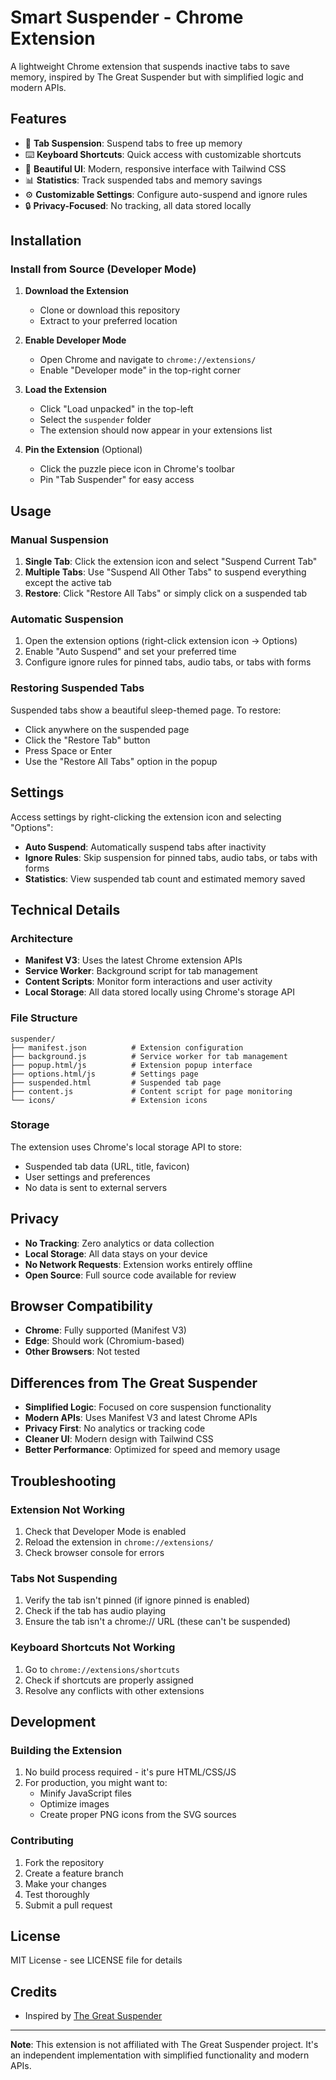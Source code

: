 # Smart Suspender - Chrome Extension

A lightweight Chrome extension that suspends inactive tabs to save memory, inspired by The Great Suspender but with simplified logic and modern APIs.

## Features

-   🌙 **Tab Suspension**: Suspend tabs to free up memory
-   ⌨️ **Keyboard Shortcuts**: Quick access with customizable shortcuts
-   🎨 **Beautiful UI**: Modern, responsive interface with Tailwind CSS
-   📊 **Statistics**: Track suspended tabs and memory savings
-   ⚙️ **Customizable Settings**: Configure auto-suspend and ignore rules
-   🔒 **Privacy-Focused**: No tracking, all data stored locally

## Installation

### Install from Source (Developer Mode)

1. **Download the Extension**

    - Clone or download this repository
    - Extract to your preferred location

2. **Enable Developer Mode**

    - Open Chrome and navigate to `chrome://extensions/`
    - Enable "Developer mode" in the top-right corner

3. **Load the Extension**

    - Click "Load unpacked" in the top-left
    - Select the `suspender` folder
    - The extension should now appear in your extensions list

4. **Pin the Extension** (Optional)
    - Click the puzzle piece icon in Chrome's toolbar
    - Pin "Tab Suspender" for easy access

## Usage

### Manual Suspension

1. **Single Tab**: Click the extension icon and select "Suspend Current Tab"
2. **Multiple Tabs**: Use "Suspend All Other Tabs" to suspend everything except the active tab
3. **Restore**: Click "Restore All Tabs" or simply click on a suspended tab

### Automatic Suspension

1. Open the extension options (right-click extension icon → Options)
2. Enable "Auto Suspend" and set your preferred time
3. Configure ignore rules for pinned tabs, audio tabs, or tabs with forms

### Restoring Suspended Tabs

Suspended tabs show a beautiful sleep-themed page. To restore:

-   Click anywhere on the suspended page
-   Click the "Restore Tab" button
-   Press Space or Enter
-   Use the "Restore All Tabs" option in the popup

## Settings

Access settings by right-clicking the extension icon and selecting "Options":

-   **Auto Suspend**: Automatically suspend tabs after inactivity
-   **Ignore Rules**: Skip suspension for pinned tabs, audio tabs, or tabs with forms
-   **Statistics**: View suspended tab count and estimated memory saved

## Technical Details

### Architecture

-   **Manifest V3**: Uses the latest Chrome extension APIs
-   **Service Worker**: Background script for tab management
-   **Content Scripts**: Monitor form interactions and user activity
-   **Local Storage**: All data stored locally using Chrome's storage API

### File Structure

```
suspender/
├── manifest.json          # Extension configuration
├── background.js          # Service worker for tab management
├── popup.html/js          # Extension popup interface
├── options.html/js        # Settings page
├── suspended.html         # Suspended tab page
├── content.js             # Content script for page monitoring
└── icons/                 # Extension icons
```

### Storage

The extension uses Chrome's local storage API to store:

-   Suspended tab data (URL, title, favicon)
-   User settings and preferences
-   No data is sent to external servers

## Privacy

-   **No Tracking**: Zero analytics or data collection
-   **Local Storage**: All data stays on your device
-   **No Network Requests**: Extension works entirely offline
-   **Open Source**: Full source code available for review

## Browser Compatibility

-   **Chrome**: Fully supported (Manifest V3)
-   **Edge**: Should work (Chromium-based)
-   **Other Browsers**: Not tested

## Differences from The Great Suspender

-   **Simplified Logic**: Focused on core suspension functionality
-   **Modern APIs**: Uses Manifest V3 and latest Chrome APIs
-   **Privacy First**: No analytics or tracking code
-   **Cleaner UI**: Modern design with Tailwind CSS
-   **Better Performance**: Optimized for speed and memory usage

## Troubleshooting

### Extension Not Working

1. Check that Developer Mode is enabled
2. Reload the extension in `chrome://extensions/`
3. Check browser console for errors

### Tabs Not Suspending

1. Verify the tab isn't pinned (if ignore pinned is enabled)
2. Check if the tab has audio playing
3. Ensure the tab isn't a chrome:// URL (these can't be suspended)

### Keyboard Shortcuts Not Working

1. Go to `chrome://extensions/shortcuts`
2. Check if shortcuts are properly assigned
3. Resolve any conflicts with other extensions

## Development

### Building the Extension

1. No build process required - it's pure HTML/CSS/JS
2. For production, you might want to:
    - Minify JavaScript files
    - Optimize images
    - Create proper PNG icons from the SVG sources

### Contributing

1. Fork the repository
2. Create a feature branch
3. Make your changes
4. Test thoroughly
5. Submit a pull request


## License

MIT License - see LICENSE file for details

## Credits

-   Inspired by [The Great Suspender](https://github.com/aciidic/thegreatsuspender-notrack)

---

**Note**: This extension is not affiliated with The Great Suspender project. It's an independent implementation with simplified functionality and modern APIs.
